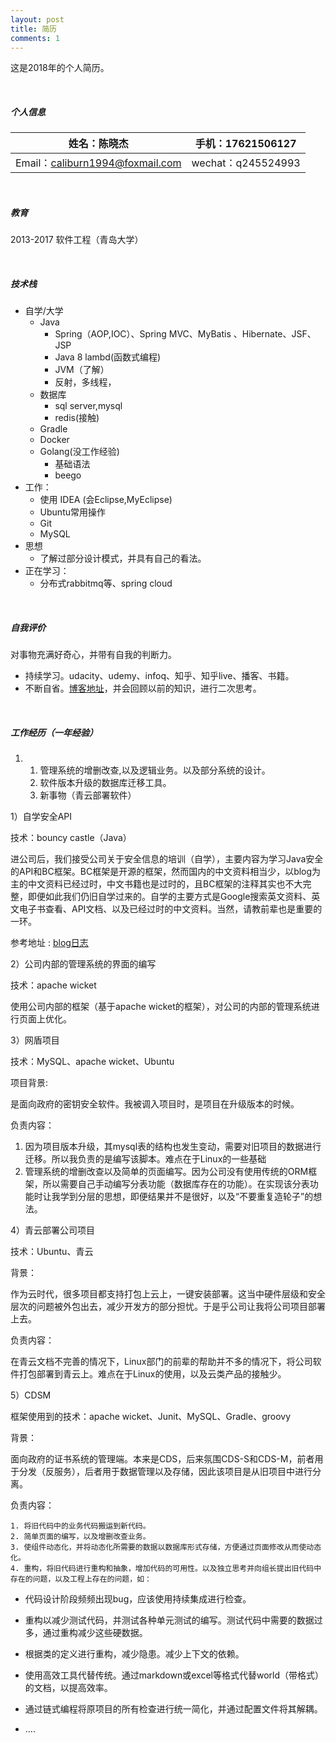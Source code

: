 ```yaml
---
layout: post
title: 简历
comments: 1
---
```




这是2018年的个人简历。

<br>

##### **个人信息**

| 姓名：陈晓杰                    | 手机：17621506127  |
| ------------------------------- | ------------------ |
| Email：caliburn1994@foxmail.com | wechat：q245524993 |

<br>

##### **教育**

2013-2017  软件工程（青岛大学）

<br>

##### **技术栈**

- 自学/大学
  - Java
    - Spring（AOP,IOC）、Spring MVC、MyBatis 、Hibernate、JSF、JSP
    - Java 8 lambd(函数式编程)
    - JVM（了解）
    - 反射，多线程，
  - 数据库
    - sql server,mysql
    - redis(接触)
  - Gradle
  - Docker
  - Golang(没工作经验)
    - 基础语法
    - beego
- 工作：
  - 使用 IDEA (会Eclipse,MyEclipse)
  - Ubuntu常用操作
  - Git
  - MySQL
- 思想
  - 了解过部分设计模式，并具有自己的看法。
- 正在学习：
  - 分布式rabbitmq等、spring cloud


<br>

##### **自我评价**

对事物充满好奇心，并带有自我的判断力。

- 持续学习。udacity、udemy、infoq、知乎、知乎live、播客、书籍。
- 不断自省。[博客地址](https://caliburn1994.github.io/)，并会回顾以前的知识，进行二次思考。

<br>

##### **工作经历（一年经验）**

1. 1. 管理系统的增删改查,以及逻辑业务。以及部分系统的设计。
   2. 软件版本升级的数据库迁移工具。
   3. 新事物（青云部署软件）



1）自学安全API

技术：bouncy castle（Java）

   进公司后，我们接受公司关于安全信息的培训（自学），主要内容为学习Java安全的API和BC框架。BC框架是开源的框架，然而国内的中文资料相当少，以blog为主的中文资料已经过时，中文书籍也是过时的，且BC框架的注释其实也不大完整，即便如此我们仍旧自学过来的。自学的主要方式是Google搜索英文资料、英文电子书查看、API文档、以及已经过时的中文资料。当然，请教前辈也是重要的一环。

   参考地址 : [blog日志](https://caliburn1994.github.io/tags)



2）公司内部的管理系统的界面的编写

技术：apache wicket

使用公司内部的框架（基于apache wicket的框架），对公司的内部的管理系统进行页面上优化。



  3）网盾项目

技术：MySQL、apache wicket、Ubuntu

   项目背景:

   是面向政府的密钥安全软件。我被调入项目时，是项目在升级版本的时候。

   负责内容：

   1. 因为项目版本升级，其mysql表的结构也发生变动，需要对旧项目的数据进行迁移。所以我负责的是编写该脚本。难点在于Linux的一些基础
   2. 管理系统的增删改查以及简单的页面编写。因为公司没有使用传统的ORM框架，所以需要自己手动编写分表功能（数据库存在的功能）。在实现该分表功能时让我学到分层的思想，即便结果并不是很好，以及“不要重复造轮子”的想法。



  4）青云部署公司项目

技术：Ubuntu、青云

   背景：

   作为云时代，很多项目都支持打包上云上，一键安装部署。这当中硬件层级和安全层次的问题被外包出去，减少开发方的部分担忧。于是乎公司让我将公司项目部署上去。

   负责内容：

   在青云文档不完善的情况下，Linux部门的前辈的帮助并不多的情况下，将公司软件打包部署到青云上。难点在于Linux的使用，以及云类产品的接触少。



  5）CDSM

框架使用到的技术：apache wicket、Junit、MySQL、Gradle、groovy

   背景：

   面向政府的证书系统的管理端。本来是CDS，后来氛围CDS-S和CDS-M，前者用于分发（反服务），后者用于数据管理以及存储，因此该项目是从旧项目中进行分离。

 负责内容：

    1. 将旧代码中的业务代码搬运到新代码。
    2. 简单页面的编写，以及增删改查业务。
    3. 使组件动态化，并将动态化所需要的数据以数据库形式存储，方便通过页面修改从而使动态化。
    4. 重构，将旧代码进行重构和抽象，增加代码的可用性。以及独立思考并向组长提出旧代码中存在的问题，以及工程上存在的问题，如：
  - 代码设计阶段频频出现bug，应该使用持续集成进行检查。
  - 重构以减少测试代码，并测试各种单元测试的编写。测试代码中需要的数据过多，通过重构减少这些硬数据。
  - 根据类的定义进行重构，减少隐患。减少上下文的依赖。
  - 使用高效工具代替传统。通过markdown或excel等格式代替world（带格式）的文档，以提高效率。
  - 通过链式编程将原项目的所有检查进行统一简化，并通过配置文件将其解耦。

 - ....

<br>





